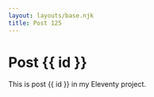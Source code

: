 ```yaml
---
layout: layouts/base.njk
title: Post 125
---
```


# Post {{ id }}

This is post {{ id }} in my Eleventy project.
